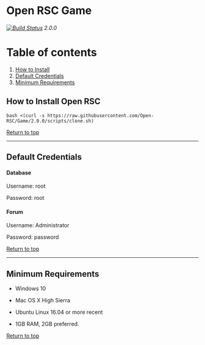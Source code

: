 # Open RSC Game
###### [![Build Status](https://travis-ci.org/Open-RSC/Game.svg?branch=2.0.0)](https://travis-ci.org/Open-RSC/Game) 2.0.0

# Table of contents <a name="top"></a>
1. [How to Install](#install)
2. [Default Credentials](#credentials)
3. [Minimum Requirements](#requirements)


## How to Install Open RSC <a name="install"></a>

    bash <(curl -s https://raw.githubusercontent.com/Open-RSC/Game/2.0.0/scripts/clone.sh)

[Return to top](#top)
___

## Default Credentials <a name="credentials"></a>

#### Database

Username: root

Password: root

#### Forum

Username: Administrator

Password: password

[Return to top](#top)
___

## Minimum Requirements <a name="requirements"></a>

* Windows 10

* Mac OS X High Sierra

* Ubuntu Linux 16.04 or more recent

* 1GB RAM, 2GB preferred.

[Return to top](#top)
